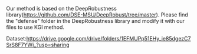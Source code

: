 Our method is based on the DeepRobustness library(https://github.com/DSE-MSU/DeepRobust/tree/master). Please find the "defense" folder in the DeepRobustness library and modify it with our files to use KGI method.

Dataset:https://drive.google.com/drive/folders/1EFMUPp51EHy_ie85dgezC7SrS8F7YWi_?usp=sharing
